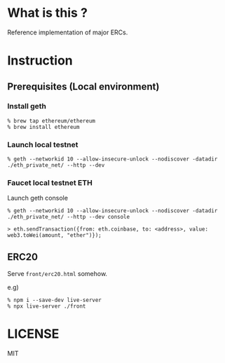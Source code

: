 # What is this ?

Reference implementation of major ERCs.

# Instruction

## Prerequisites (Local environment)

### Install geth

```
% brew tap ethereum/ethereum
% brew install ethereum
```

### Launch local testnet

```
% geth --networkid 10 --allow-insecure-unlock --nodiscover -datadir ./eth_private_net/ --http --dev
```

### Faucet local testnet ETH

Launch geth console

```
% geth --networkid 10 --allow-insecure-unlock --nodiscover -datadir ./eth_private_net/ --http --dev console
```

```
> eth.sendTransaction({from: eth.coinbase, to: <address>, value: web3.toWei(amount, "ether")});
```

## ERC20

Serve `front/erc20.html` somehow.

e.g)

```
% npm i --save-dev live-server
% npx live-server ./front
```

# LICENSE

MIT
